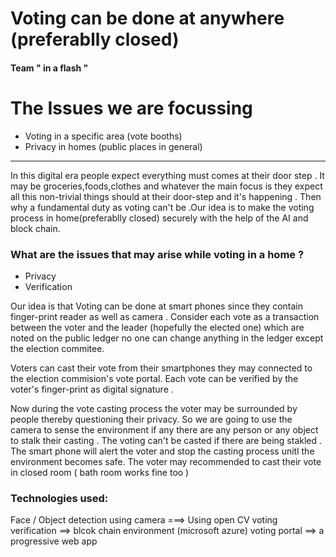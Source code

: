 # Voting can be done at anywhere (preferablly closed)

#### Team " in a flash "
 
# The Issues we are focussing 
* Voting in a specific area (vote booths)
* Privacy in homes (public places in general)

---

In this digital era people expect everything must comes at their door step . It may be groceries,foods,clothes and whatever
the main focus is they expect all this non-trivial things should at their door-step and it's happening . Then why a fundamental duty as voting can't be .Our idea is to make the voting process in home(preferablly closed) securely with the help of the AI and block chain.

### What are the issues that may arise while voting in a home ?

* Privacy 
* Verification

Our idea is that Voting can be done at smart phones since they contain finger-print reader as well as camera .
Consider each vote as a transaction between the voter and the leader (hopefully the elected one) which are noted on the public ledger no one can change anything in the ledger except the election commitee.

Voters can cast their vote from their smartphones they may connected to the election commision's vote portal.
Each vote can be verified by the voter's finger-print as digital signature .

Now during the vote casting process the voter may be surrounded by people thereby questioning their privacy.
So we are going to use the camera to sense the environment if any there are any person or any object to stalk their casting .
The voting can't be casted if there are being stakled . The smart phone will alert the voter and stop the casting process unitl the environment becomes safe.
The voter may recommended to cast their vote in closed room ( bath room works fine too )

### Technologies used:
Face / Object detection using camera ===>  Using open CV
voting verification ==> blcok chain environment (microsoft azure)
voting portal ==> a progressive web app


